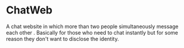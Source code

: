 # ChatWeb
A chat website in which more than two people simultaneously message each other . Basically for those who need to chat instantly but for some reason they don't want to disclose the identity.
